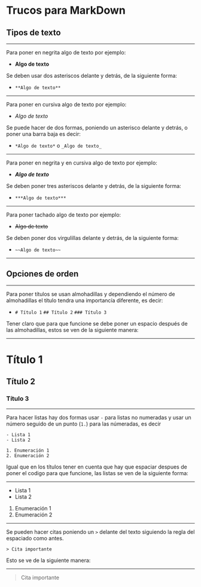 # Trucos para MarkDown
## Tipos de texto

---

Para poner en negrita algo de texto por ejemplo:

- **Algo de texto**

Se deben usar dos asteriscos delante y detrás, de la siguiente forma:

- `**Algo de texto**`

---

Para poner en cursiva algo de texto por ejemplo:

- *Algo de texto*

Se puede hacer de dos formas, poniendo un asterisco delante y detrás, o poner una barra baja es decir:

- `*Algo de texto*` o `_Algo de texto_`

---

Para poner en negrita y en cursiva algo de texto por ejemplo:

- ***Algo de texto***

Se deben poner tres asteriscos delante y detrás, de la siguiente forma:

- `***Algo de texto***`

---

Para poner tachado algo de texto por ejemplo:

- ~~Algo de texto~~

Se deben poner dos virgulillas delante y detrás, de la siguiente forma:

- `~~Algo de texto~~`

---

## Opciones de orden

---

Para poner títulos se usan almohadillas y dependiendo el número de almohadillas el título tendra una importancía diferente, es decir:

- `# Título 1` `## Título 2` `### Título 3`

Tener claro que para que funcione se debe poner un espacio después de las almohadillas, estos se ven de la siguiente manera:

---
# Título 1
## Título 2
### Título 3
---

Para hacer listas hay dos formas usar `-` para listas no numeradas y usar un número seguido de un punto (`1.`) para las númeradas, es decir

```
- Lista 1
- Lista 2

1. Enumeración 1
2. Enumeración 2
```

Igual que en los títulos tener en cuenta que hay que espaciar despues de poner el codigo para que funcione, las listas se ven de la siguiente forma:

---

- Lista 1
- Lista 2

1. Enumeración 1
2. Enumeración 2

---
Se pueden hacer citas poniendo un `>` delante del texto siguiendo la regla del espaciado como antes.

```
> Cita importante
```

Esto se ve de la siguiente manera:

---

> Cita importante
